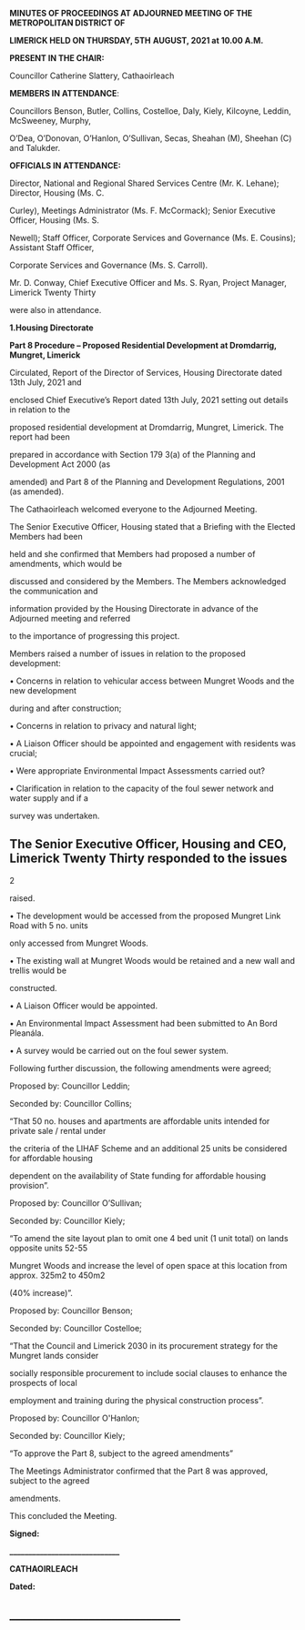 **MINUTES OF PROCEEDINGS AT ADJOURNED MEETING OF THE METROPOLITAN DISTRICT OF**

**LIMERICK HELD ON THURSDAY, 5TH** **AUGUST, 2021 at 10.00 A.M.**

**PRESENT IN THE CHAIR:**

Councillor Catherine Slattery, Cathaoirleach

**MEMBERS IN ATTENDANCE**:

Councillors Benson, Butler, Collins, Costelloe, Daly, Kiely, Kilcoyne, Leddin, McSweeney, Murphy,

O’Dea, O’Donovan, O’Hanlon, O’Sullivan, Secas, Sheahan (M), Sheehan (C) and Talukder.

**OFFICIALS IN ATTENDANCE:**

Director, National and Regional Shared Services Centre (Mr. K. Lehane); Director, Housing (Ms. C.

Curley), Meetings Administrator (Ms. F. McCormack); Senior Executive Officer, Housing (Ms. S.

Newell); Staff Officer, Corporate Services and Governance (Ms. E. Cousins); Assistant Staff Officer,

Corporate Services and Governance (Ms. S. Carroll).

Mr. D. Conway, Chief Executive Officer and Ms. S. Ryan, Project Manager, Limerick Twenty Thirty

were also in attendance.

**1.Housing Directorate**

**Part 8 Procedure – Proposed Residential Development at Dromdarrig, Mungret, Limerick**

Circulated, Report of the Director of Services, Housing Directorate dated 13th July, 2021 and

enclosed Chief Executive’s Report dated 13th July, 2021 setting out details in relation to the

proposed residential development at Dromdarrig, Mungret, Limerick.  The report had been

prepared in accordance with Section 179 3(a) of the Planning and Development Act 2000 (as

amended) and Part 8 of the Planning and Development Regulations, 2001 (as amended).

The Cathaoirleach welcomed everyone to the Adjourned Meeting.

The Senior Executive Officer, Housing stated that a Briefing with the Elected Members had been

held and she confirmed that Members had proposed a number of amendments, which would be

discussed and considered by the Members. The Members acknowledged the communication and

information provided by the Housing Directorate in advance of the Adjourned meeting and referred

to the importance of progressing this project.

Members raised a number of issues in relation to the proposed development:

• Concerns in relation to vehicular access between Mungret Woods and the new development

during and after construction;

• Concerns in relation to privacy and natural light;

• A Liaison Officer should be appointed and engagement with residents was crucial;

• Were appropriate Environmental Impact Assessments carried out?

• Clarification in relation to the capacity of the foul sewer network and water supply and if a

survey was undertaken.

The Senior Executive Officer, Housing and CEO, Limerick Twenty Thirty responded to the issues
---
2

raised.

• The development would be accessed from the proposed Mungret Link Road with 5 no. units

only accessed from Mungret Woods.

• The existing wall at Mungret Woods would be retained and a new wall and trellis would be

constructed.

• A Liaison Officer would be appointed.

• An Environmental Impact Assessment had been submitted to An Bord Pleanála.

• A survey would be carried out on the foul sewer system.

Following further discussion, the following amendments were agreed;

Proposed by: Councillor Leddin;

Seconded by: Councillor Collins;

“That 50 no. houses and apartments are affordable units intended for private sale / rental under

the criteria of the LIHAF Scheme and an additional 25 units be considered for affordable housing

dependent on the availability of State funding for affordable housing provision”.

Proposed by: Councillor O’Sullivan;

Seconded by: Councillor Kiely;

“To amend the site layout plan to omit one 4 bed unit (1 unit total) on lands opposite units 52-55

Mungret Woods and increase the level of open space at this location from approx. 325m2 to 450m2

(40% increase)”.

Proposed by: Councillor Benson;

Seconded by: Councillor Costelloe;

“That the Council and Limerick 2030 in its procurement strategy for the Mungret lands consider

socially responsible procurement to include social clauses to enhance the prospects of local

employment and training during the physical construction process”.

Proposed by:  Councillor O'Hanlon;

Seconded by:  Councillor Kiely;

“To approve the Part 8, subject to the agreed amendments”

The Meetings Administrator confirmed that the Part 8 was approved, subject to the agreed

amendments.

This concluded the Meeting.

**Signed:**

**\_\_\_\_\_\_\_\_\_\_\_\_\_\_\_\_\_\_\_\_\_\_\_\_\_\_\_\_\_**

**CATHAOIRLEACH**

**Dated:**

**\_\_\_\_\_\_\_\_\_\_\_\_\_\_\_\_\_\_\_\_\_\_\_\_\_\_\_\_\_\_**
---
